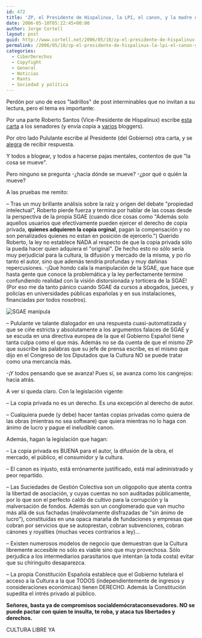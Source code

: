 ```yaml
---
id: 472
title: 'ZP, el Presidente de Hispalinux, la LPI, el canon, y la madre que...'
date: 2006-05-10T05:22:45+00:00
author: Jorge Cortell
layout: post
guid: http://www.cortell.net/2006/05/10/zp-el-presidente-de-hispalinux-la-lpi-el-canon-y-la-madre-que/
permalink: /2006/05/10/zp-el-presidente-de-hispalinux-la-lpi-el-canon-y-la-madre-que/
categories:
  - CiberDerechos
  - Copyfight
  - General
  - Noticias
  - Rants
  - Sociedad y polí­tica
---
```

Perdón por uno de esos "ladrillos" de post interminables que no invitan a su lectura, pero el tema es importante:

Por una parte Roberto Santos (Vice-Presidente de Hispalinux) escribe [esta carta](http://www.juantomas.net/2006/05/09/la-ley-de-propiedad-intelectual-y-el-senado/) a los senadores (y enví­a copia a [varios](http://incordio.blogspot.com/2006/05/de-la-mano-de-roberto-santos.html) bloggers).

Por otro lado Pululante escribe al Presidente (del Gobierno) otra carta, y se [alegra](http://pululante.bitacoras.com/archivos/2006/05/09/zp-contesta-sobre-la-lpi) de recibir respuesta.

Y todos a blogear, y todos a hacerse pajas mentales, contentos de que "la cosa se mueve".

Pero ninguno se pregunta -¿hacia dónde se mueve? -¿por qué o quién la mueve?

A las pruebas me remito:

– Tras un muy brillante análisis sobre la raí­z y origen del debate "propiedad intelectual", Roberto pierde fuerza y termina por hablar de las cosas desde la perspectiva de la propia SGAE (cuando dice cosas como "Además solo aquellos usuarios que efectivamente pueden ejercer el derecho de copia privada, **quienes adquieren la copia orginal**, pagan la compensación y no son penalizados quienes no estan en posición de ejercerlo.") Querido Roberto, la ley no establece NADA al respecto de que la copia privada sólo la pueda hacer quien adquiera el "original". De hecho esto no sólo serí­a muy perjudicial para la cultura, la difusión y mercado de la misma, y po rlo tanto el autor, sino que además tendrí­a profundas y muy dañinas repercusiones. -¡Qué hondo cala la manipulación de la SGAE, que hace que hasta gente que conoce la problemática y la ley perfectamente termine confundiendo realidad con la visión distorsionada y torticera de la SGAE! (Por eso me da tanto pánico cuando SGAE da cursos a abogados, jueces, y policí­as en universidades públicas españolas y en sus instalaciones, financiadas por todos nosotros).

![SGAE manipula](http://static.flickr.com/53/127001266_cdfc44eb16.jpg?v=0)

– Pululante ve talante dialogador en una respuesta cuasi-automatizada y que se ciñe estricta y absolutamente a los argumentos falaces de SGAE y se escuda en una directiva europea de la que el Gobierno Español tiene tanta culpa como el que más. Además no se da cuenta de que el mismo ZP que suscribe las palabras que su jefe de prensa escribe, es el mismo que dijo en el Congreso de los Diputados que la Cultura NO se puede tratar como una mercancí­a más.

-¡Y todos pensando que se avanza! Pues sí­, se avanza como los cangrejos: hacia atrás.

A ver si queda claro. Con la legislación vigente:

– La copia privada no es un derecho. Es una excepción al derecho de autor.
  
– Cualquiera puede (y debe) hacer tantas copias privadas como quiera de las obras (mientras no sea software) que quiera mientras no lo haga con ánimo de lucro y pague el ineludible canon.

Además, hagan la legislación que hagan:

– La copia privada es BUENA para el autor, la difusión de la obra, el mercado, el público, el consumidor y la cultura.
  
– El canon es injusto, está errónamente justificado, está mal administrado y peor repartido.
  
– Las Suciedades de Gestión Colectiva son un oligopolio que atenta contra la libertad de asociación, y cuyas cuentas no son auditadas públicamente, por lo que son el perfecto caldo de cultivo para la corrupción y la malversación de fondos. Además son un conglomerado que van mucho más allá de sus fachadas (malévolamente disfrazadas de "sin ánimo de lucro"), constituí­das en una opaca maraña de fundaciones y empresas que cobran por servicios que se autoprestan, cobran subvenciones, cobran cánones y royalties (muchas veces contrarios a ley)...
  
– Existen numerosos modelos de negocio que demuestran que la Cultura libremente accesible no sólo es viable sino que muy provechosa. Sólo perjudica a los intermediarios parasitarios que intentan (a toda costa) evitar que su chiringuito desaparezca.
  
– La propia Constitución Española establece que el Gobierno tutelará el acceso a la Cultura a la que TODOS (independientemente de ingresos y consideraciones económicas) tienen DERECHO. Además la Constitución supedita el intrés privado al público.

**Señores, basta ya de compromisos socialdemócrataconsevadores. NO se puede pactar con quien te insulta, te roba, y ataca tus libertades y derechos.**

CULTURA LIBRE YA